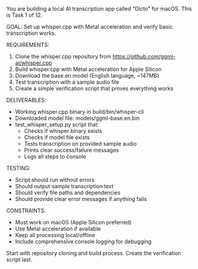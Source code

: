 You are building a local AI transcription app called "Dicto" for macOS. This is Task 1 of 12.

GOAL: Set up whisper.cpp with Metal acceleration and verify basic transcription works.

REQUIREMENTS:
1. Clone the whisper.cpp repository from https://github.com/ggml-ai/whisper.cpp
2. Build whisper.cpp with Metal acceleration for Apple Silicon
3. Download the base.en model (English language, ~147MB)
4. Test transcription with a sample audio file
5. Create a simple verification script that proves everything works

DELIVERABLES:
- Working whisper.cpp binary in build/bin/whisper-cli
- Downloaded model file: models/ggml-base.en.bin
- test_whisper_setup.py script that:
  - Checks if whisper binary exists
  - Checks if model file exists  
  - Tests transcription on provided sample audio
  - Prints clear success/failure messages
  - Logs all steps to console

TESTING:
- Script should run without errors
- Should output sample transcription text
- Should verify file paths and dependencies
- Should provide clear error messages if anything fails

CONSTRAINTS:
- Must work on macOS (Apple Silicon preferred)
- Use Metal acceleration if available
- Keep all processing local/offline
- Include comprehensive console logging for debugging

Start with repository cloning and build process. Create the verification script last.